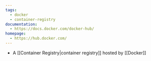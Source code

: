 ```yaml
---
tags:
  - docker
  - container-registry
documentation:
  - https://docs.docker.com/docker-hub/
homepage:
  - https://hub.docker.com/
---
```

- A [[Container Registry|container registry]] hosted by [[Docker]]